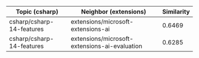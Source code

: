 | Topic (csharp) | Neighbor (extensions) | Similarity |
|-------------|-------------------|------------|
| csharp/csharp-14-features | extensions/microsoft-extensions-ai | 0.6469 |
| csharp/csharp-14-features | extensions/microsoft-extensions-ai-evaluation | 0.6285 |
